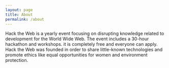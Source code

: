 ```yaml
---
layout: page
title: About
permalink: /about
---
```


Hack the Web is a yearly event focusing on disrupting knowledge related to development for the World Wide Web. The event includes a 30-hour hackathon and workshops. it is completely free and everyone can apply. Hack the Web was founded in order to share little-known technologies and promote ethics like equal opportunities for women and environment protection.
